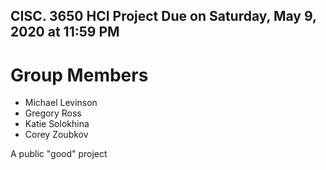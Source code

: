 ## CISC. 3650 HCI Project Due on Saturday, May 9, 2020 at 11:59 PM

# **Group Members**

- Michael Levinson
- Gregory Ross
- Katie Solokhina
- Corey Zoubkov

A public "good" project
